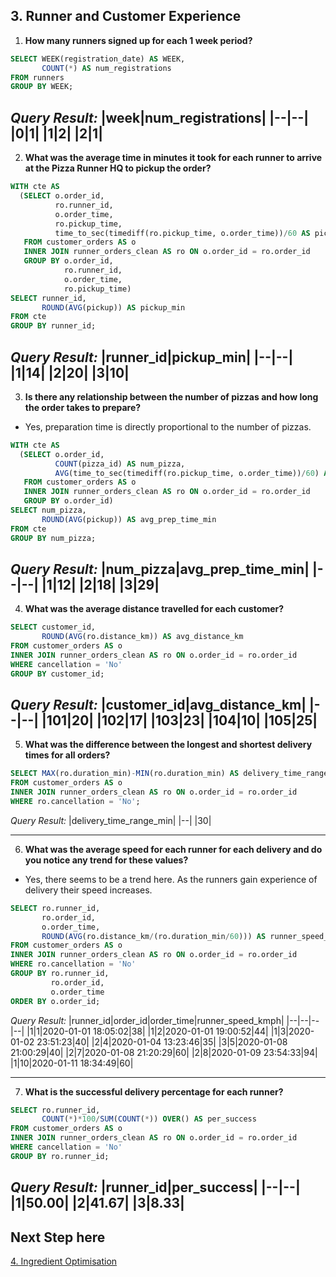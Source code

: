 ## 3. Runner and Customer Experience

1. **How many runners signed up for each 1 week period?**
```sql
SELECT WEEK(registration_date) AS WEEK,
       COUNT(*) AS num_registrations
FROM runners
GROUP BY WEEK;
```
*Query Result:*
|week|num_registrations|
|--|--|
|0|1|
|1|2|
|2|1|
---

2.  **What was the average time in minutes it took for each runner to arrive at the Pizza Runner HQ to pickup the order?**
```sql
WITH cte AS
  (SELECT o.order_id,
          ro.runner_id,
          o.order_time,
          ro.pickup_time,
          time_to_sec(timediff(ro.pickup_time, o.order_time))/60 AS pickup
   FROM customer_orders AS o
   INNER JOIN runner_orders_clean AS ro ON o.order_id = ro.order_id
   GROUP BY o.order_id,
            ro.runner_id,
            o.order_time,
            ro.pickup_time)
SELECT runner_id,
       ROUND(AVG(pickup)) AS pickup_min
FROM cte
GROUP BY runner_id;
```
*Query Result:*
|runner_id|pickup_min|
|--|--|
|1|14|
|2|20|
|3|10|
---

3.  **Is there any relationship between the number of pizzas and how long the order takes to prepare?**

- Yes, preparation time is directly proportional to the number of pizzas. 

```sql
WITH cte AS
  (SELECT o.order_id,
          COUNT(pizza_id) AS num_pizza,
          AVG(time_to_sec(timediff(ro.pickup_time, o.order_time))/60) AS pickup
   FROM customer_orders AS o
   INNER JOIN runner_orders_clean AS ro ON o.order_id = ro.order_id
   GROUP BY o.order_id)
SELECT num_pizza,
       ROUND(AVG(pickup)) AS avg_prep_time_min
FROM cte
GROUP BY num_pizza;
```
*Query Result:*
|num_pizza|avg_prep_time_min|
|--|--|
|1|12|
|2|18|
|3|29|
---

4.  **What was the average distance travelled for each customer?**
```sql
SELECT customer_id,
       ROUND(AVG(ro.distance_km)) AS avg_distance_km
FROM customer_orders AS o
INNER JOIN runner_orders_clean AS ro ON o.order_id = ro.order_id
WHERE cancellation = 'No'
GROUP BY customer_id;
```
*Query Result:*
|customer_id|avg_distance_km|
|--|--|
|101|20|
|102|17|
|103|23|
|104|10|
|105|25|
---

5. **What was the difference between the longest and shortest delivery times for all orders?**
```sql
SELECT MAX(ro.duration_min)-MIN(ro.duration_min) AS delivery_time_range_min
FROM customer_orders AS o
INNER JOIN runner_orders_clean AS ro ON o.order_id = ro.order_id
WHERE ro.cancellation = 'No';
```
*Query Result:*
|delivery_time_range_min|
|--|
|30|

---

6.  **What was the average speed for each runner for each delivery and do you notice any trend for these values?**

- Yes, there seems to be a trend here. As the runners gain experience of delivery their speed increases.

```sql
SELECT ro.runner_id,
       ro.order_id,
       o.order_time,
       ROUND(AVG(ro.distance_km/(ro.duration_min/60))) AS runner_speed_kmph
FROM customer_orders AS o
INNER JOIN runner_orders_clean AS ro ON o.order_id = ro.order_id
WHERE ro.cancellation = 'No'
GROUP BY ro.runner_id,
         ro.order_id,
         o.order_time
ORDER BY o.order_id;
```
*Query Result:*
|runner_id|order_id|order_time|runner_speed_kmph|
|--|--|--|--|
|1|1|2020-01-01 18:05:02|38|
|1|2|2020-01-01 19:00:52|44|
|1|3|2020-01-02 23:51:23|40|
|2|4|2020-01-04 13:23:46|35|
|3|5|2020-01-08 21:00:29|40|
|2|7|2020-01-08 21:20:29|60|
|2|8|2020-01-09 23:54:33|94|
|1|10|2020-01-11 18:34:49|60|

---

7.  **What is the successful delivery percentage for each runner?**
```sql
SELECT ro.runner_id,
       COUNT(*)*100/SUM(COUNT(*)) OVER() AS per_success
FROM customer_orders AS o
INNER JOIN runner_orders_clean AS ro ON o.order_id = ro.order_id
WHERE cancellation = 'No'
GROUP BY ro.runner_id;
```
*Query Result:*
|runner_id|per_success|
|--|--|
|1|50.00|
|2|41.67|
|3|8.33|
---

## Next Step here
[4. Ingredient Optimisation](link)
